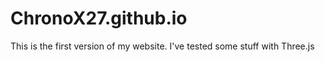 # ChronoX27.github.io
This is the first version of my website.
I've tested some stuff with Three.js
